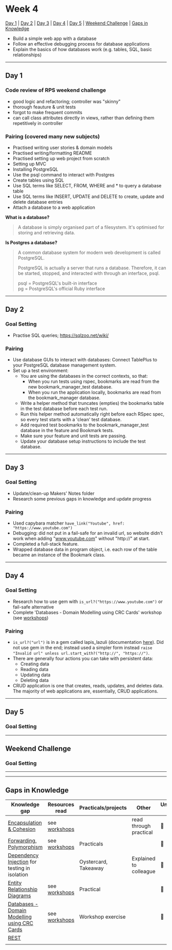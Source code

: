 # Week 4

[Day 1](#day-1) | [Day 2](#day-2) | [Day 3](#day-3) | [Day 4](#day-4) | [Day 5](#day-5) | [Weekend Challenge](#weekend-challenge) | [Gaps in Knowledge](#gaps-in-knowledge) 

- Build a simple web app with a database  
- Follow an effective debugging process for database applications  
- Explain the basics of how databases work (e.g. tables, SQL, basic relationships)  

---------

## Day 1

### Code review of RPS weekend challenge
- good logic and refactoring; controller was "skinny"
- thorough feauture & unit tests
- forgot to make frequent commits
- can call class attributes directly in views, rather than defining them repetitively in controller

### Pairing (covered many new subjects)
- Practised writing user stories & domain models
- Practised writing/formatting README
- Practised setting up web project from scratch
- Setting up MVC
- Installing PostgreSQL
- Use the psql command to interact with Postgres
- Create tables using SQL
- Use SQL terms like SELECT, FROM, WHERE and * to query a database table  
- Use SQL terms like INSERT, UPDATE and DELETE to create, update and delete database entries
- Attach a database to a web application
  
**What is a database?**

> A database is simply organised part of a filesystem. It's optimised for storing and retrieving data.

**Is Postgres a database?**

> A common database system for modern web development is called PostgreSQL.  
>   
> PostgreSQL is actually a server that runs a database. Therefore, it can be started, stopped, and interacted with through an interface, psql.  
>   
> psql = PostgreSQL's built-in interface  
> pg = PostgreSQL's official Ruby interface

----------

## Day 2

### Goal Setting
- Practise SQL queries; https://sqlzoo.net/wiki/  

### Pairing
- Use database GUIs to interact with databases: Connect TablePlus to your PostgreSQL database management system.  
- Set up a test environment:  
  - You are using the databases in the correct contexts, so that:  
    - When you run tests using rspec, bookmarks are read from the new bookmark_manager_test database.  
    - When you run the application locally, bookmarks are read from the bookmark_manager database.  
  - Write a helper method that truncates (empties) the bookmarks table in the test database before each test run.  
  - Run this helper method automatically right before each RSpec spec, so every test starts with a 'clean' test database.  
  - Add required test bookmarks to the bookmark_manager_test database in the feature and Bookmark tests.  
  - Make sure your feature and unit tests are passing.  
  - Update your database setup instructions to include the test database.

----------

## Day 3

### Goal Setting
- Update/clean-up Makers' Notes folder
- Research some previous gaps in knowledge and update progress

### Pairing
- Used capybara matcher ```have_link("Youtube", href: "https://www.youtube.com")```
- Debugging: did not put in a fail-safe for an invalid url, so website didn't work when adding "www.youtube.com" without "http://" at start.
- Completed a full-stack feature.
- Wrapped database data in program object, i.e. each row of the table became an instance of the Bookmark class.

-----------

## Day 4

### Goal Setting
- Research how to use gem with ```is_url?("https://www.youtube.com")``` or fail-safe alternative
- Complete 'Databases - Domain Modelling using CRC Cards' workshop (see [workshops](https://github.com/JKBero/Makers-Notes/blob/master/Workshops.md))

### Pairing
- ```is_url?("url")``` is in a gem called lapis_lazuli (documentation [here](https://github.com/spriteCloud/lapis-lazuli)). Did not use gem in the end; instead used a simpler form instead ```raise "Invalid url" unless url.start_with?("http://", "https://")```.  
- There are generally four actions you can take with persistent data:
  - Creating data
  - Reading data
  - Updating data
  - Deleting data
- CRUD application is one that creates, reads, updates, and deletes data. The majority of web applications are, essentially, CRUD applications.


-----------  

## Day 5

### Goal Setting


-----------

## Weekend Challenge  

### Goal Setting 

  
------------------  
------------------  
  
  ## Gaps in Knowledge
  
| Knowledge gap | Resources read | Practicals/projects | Other | Understanding :vertical_traffic_light: |
| --- | --- | --- | --- | --- |
| [Encapsulation & Cohesion](https://github.com/makersacademy/skills-workshops/blob/master/practicals/object_oriented_design/encapsulation.md) | see [workshops](https://github.com/JKBero/Makers-Notes/blob/master/Workshops.md) | | read through practical | :green_book: |
| [Forwarding, Polymorphism](https://github.com/makersacademy/skills-workshops/blob/master/practicals/object_oriented_design/oo_relationships.md) | see [workshops](https://github.com/JKBero/Makers-Notes/blob/master/Workshops.md) | Practicals | | :green_book: |
| [Dependency Injection](https://github.com/makersacademy/skills-workshops/blob/master/practicals/object_oriented_design/dependency_injection.md) for testing in isolation | | Oystercard, Takeaway | Explained to colleague | :green_book: |
| [Entity Relationship Diagrams](https://github.com/makersacademy/skills-workshops/blob/master/practicals/databases/entity_relationship_diagrams.md) | see [workshops](https://github.com/JKBero/Makers-Notes/blob/master/Workshops.md)| Practical | | :green_book: |
| [Databases - Domain Modelling using CRC Cards](https://github.com/makersacademy/skills-workshops/tree/master/week-4/domain_modelling_student_directory_using_crc_cards) | see [workshops](https://github.com/JKBero/Makers-Notes/blob/master/Workshops.md) | Workshop exercise | | :orange_book: |
| [REST](https://github.com/sjmog/rest)| | | | |
| | | | | |
